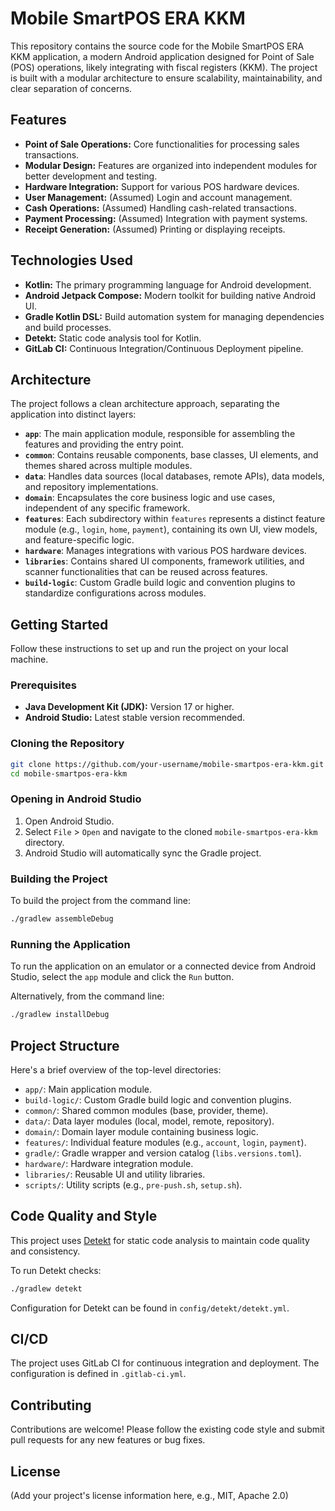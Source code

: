 # Mobile SmartPOS ERA KKM

This repository contains the source code for the Mobile SmartPOS ERA KKM application, a modern Android application designed for Point of Sale (POS) operations, likely integrating with fiscal registers (KKM). The project is built with a modular architecture to ensure scalability, maintainability, and clear separation of concerns.

## Features

*   **Point of Sale Operations:** Core functionalities for processing sales transactions.
*   **Modular Design:** Features are organized into independent modules for better development and testing.
*   **Hardware Integration:** Support for various POS hardware devices.
*   **User Management:** (Assumed) Login and account management.
*   **Cash Operations:** (Assumed) Handling cash-related transactions.
*   **Payment Processing:** (Assumed) Integration with payment systems.
*   **Receipt Generation:** (Assumed) Printing or displaying receipts.

## Technologies Used

*   **Kotlin:** The primary programming language for Android development.
*   **Android Jetpack Compose:** Modern toolkit for building native Android UI.
*   **Gradle Kotlin DSL:** Build automation system for managing dependencies and build processes.
*   **Detekt:** Static code analysis tool for Kotlin.
*   **GitLab CI:** Continuous Integration/Continuous Deployment pipeline.

## Architecture

The project follows a clean architecture approach, separating the application into distinct layers:

*   **`app`**: The main application module, responsible for assembling the features and providing the entry point.
*   **`common`**: Contains reusable components, base classes, UI elements, and themes shared across multiple modules.
*   **`data`**: Handles data sources (local databases, remote APIs), data models, and repository implementations.
*   **`domain`**: Encapsulates the core business logic and use cases, independent of any specific framework.
*   **`features`**: Each subdirectory within `features` represents a distinct feature module (e.g., `login`, `home`, `payment`), containing its own UI, view models, and feature-specific logic.
*   **`hardware`**: Manages integrations with various POS hardware devices.
*   **`libraries`**: Contains shared UI components, framework utilities, and scanner functionalities that can be reused across features.
*   **`build-logic`**: Custom Gradle build logic and convention plugins to standardize configurations across modules.

## Getting Started

Follow these instructions to set up and run the project on your local machine.

### Prerequisites

*   **Java Development Kit (JDK):** Version 17 or higher.
*   **Android Studio:** Latest stable version recommended.

### Cloning the Repository

```bash
git clone https://github.com/your-username/mobile-smartpos-era-kkm.git
cd mobile-smartpos-era-kkm
```

### Opening in Android Studio

1.  Open Android Studio.
2.  Select `File` > `Open` and navigate to the cloned `mobile-smartpos-era-kkm` directory.
3.  Android Studio will automatically sync the Gradle project.

### Building the Project

To build the project from the command line:

```bash
./gradlew assembleDebug
```

### Running the Application

To run the application on an emulator or a connected device from Android Studio, select the `app` module and click the `Run` button.

Alternatively, from the command line:

```bash
./gradlew installDebug
```

## Project Structure

Here's a brief overview of the top-level directories:

*   `app/`: Main application module.
*   `build-logic/`: Custom Gradle build logic and convention plugins.
*   `common/`: Shared common modules (base, provider, theme).
*   `data/`: Data layer modules (local, model, remote, repository).
*   `domain/`: Domain layer module containing business logic.
*   `features/`: Individual feature modules (e.g., `account`, `login`, `payment`).
*   `gradle/`: Gradle wrapper and version catalog (`libs.versions.toml`).
*   `hardware/`: Hardware integration module.
*   `libraries/`: Reusable UI and utility libraries.
*   `scripts/`: Utility scripts (e.g., `pre-push.sh`, `setup.sh`).

## Code Quality and Style

This project uses [Detekt](https://detekt.dev/) for static code analysis to maintain code quality and consistency.

To run Detekt checks:

```bash
./gradlew detekt
```

Configuration for Detekt can be found in `config/detekt/detekt.yml`.

## CI/CD

The project uses GitLab CI for continuous integration and deployment. The configuration is defined in `.gitlab-ci.yml`.

## Contributing

Contributions are welcome! Please follow the existing code style and submit pull requests for any new features or bug fixes.

## License

(Add your project's license information here, e.g., MIT, Apache 2.0)
